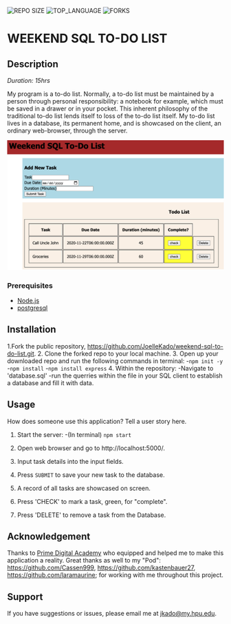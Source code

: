 ![REPO SIZE](https://img.shields.io/github/repo-size/JoelleKado/weekend-sql-to-do-list.svg?style=flat-square)
![TOP_LANGUAGE](https://img.shields.io/github/languages/top/JoelleKado/weekend-sql-to-do-list.svg?style=flat-square)
![FORKS](https://img.shields.io/github/forks/JoelleKado/weekend-sql-to-do-list.svg?style=social)

# WEEKEND SQL TO-DO LIST

## Description

_Duration: 15hrs_

My program is a to-do list. Normally, a to-do list must be maintained by a person through personal responsibility: a notebook for example, which must be saved in a drawer or in your pocket. This inherent philosophy of the traditional to-do list lends itself to loss of the to-do list itself. My to-do list lives in a database, its permanent home, and is showcased on the client, an ordinary web-browser, through the server.

![intro](images/to-doList.png)

### Prerequisites

- [Node.js](https://nodejs.org/en/)
- [postgresql](https://postgresql.org)

## Installation

1.Fork the public repository, https://github.com/JoelleKado/weekend-sql-to-do-list.git.
2. Clone the forked repo to your local machine.
3. Open up your downloaded repo and run the following commands in terminal:
-`npm init -y`
-`npm install`
-`npm install express`
4. Within the repository: 
-Navigate to 'database.sql'
-run the querries within the file in your SQL client to establish a database and fill it with data.

## Usage
How does someone use this application? Tell a user story here.

1. Start the server:
-(In terminal) `npm start`
2. Open web browser and go to http://localhost:5000/.

3. Input task details into the input fields.

4. Press `SUBMIT` to save your new task to the database.

5. A record of all tasks are showcased on screen.

6. Press 'CHECK' to mark a task, green, for "complete".

7. Press 'DELETE' to remove a task from the Database.

## Acknowledgement
Thanks to [Prime Digital Academy](www.primeacademy.io) who equipped and helped me to make this application a reality. 
Great thanks as well to my "Pod": https://github.com/Cassen999, https://github.com/kastenbauer27, https://github.com/laramaurine; for working with me throughout this project.

## Support
If you have suggestions or issues, please email me at [jkado@my.hpu.edu](www.google.com).